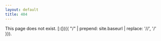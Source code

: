 ```yaml
---
layout: default
title: 404
---
```


This page does not exist. [:(]({{ "/" | prepend: site.baseurl | replace: '//', '/' }}).
